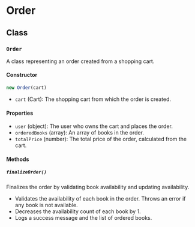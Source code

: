 # Order

## Class

### `Order`
A class representing an order created from a shopping cart.

#### Constructor
```js
new Order(cart)
```
- `cart` (Cart): The shopping cart from which the order is created.

#### Properties
- `user` (object): The user who owns the cart and places the order.
- `orderedBooks` (array): An array of books in the order.
- `totalPrice` (number): The total price of the order, calculated from the cart.

#### Methods

##### `finalizeOrder()`
Finalizes the order by validating book availability and updating availability.

- Validates the availability of each book in the order. Throws an error if any book is not available.
- Decreases the availability count of each book by 1.
- Logs a success message and the list of ordered books.